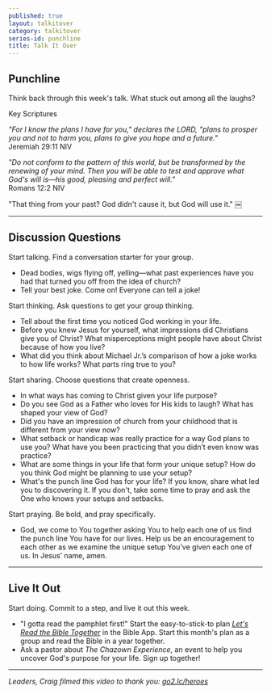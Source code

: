 ```yaml
---
published: true
layout: talkitover
category: talkitover
series-id: punchline
title: Talk It Over
---
```


## Punchline

<p class="lead">Think back through this week's talk. What stuck out among all the laughs?</p> 

Key Scriptures

_"For I know the plans I have for you," declares the LORD, "plans to prosper you and not to harm you, plans to give you hope and a future."_  
Jeremiah 29:11 NIV

_"Do not conform to the pattern of this world, but be transformed by the renewing of your mind. Then you will be able to test and approve what God's will is—his good, pleasing and perfect will."_  
Romans 12:2 NIV

"That thing from your past? God didn't cause it, but God will use it."
￼
* * *

## Discussion Questions
<p class="lead">Start talking. Find a conversation starter for your group.</p> 

* Dead bodies, wigs flying off, yelling—what past experiences have you had that turned you off from the idea of church?
* Tell your best joke. Come on! Everyone can tell a joke!

<p class="lead">Start thinking. Ask questions to get your group thinking.</p> 

* Tell about the first time you noticed God working in your life.
* Before you knew Jesus for yourself, what impressions did Christians give you of Christ? What misperceptions might people have about Christ because of how you live?
* What did you think about Michael Jr.’s comparison of how a joke works to how life works? What parts ring true to you?

<p class="lead">Start sharing. Choose questions that create openness.</p> 

* In what ways has coming to Christ given your life purpose?
* Do you see God as a Father who loves for His kids to laugh? What has shaped your view of God?
* Did you have an impression of church from your childhood that is different from your view now?
* What setback or handicap was really practice for a way God plans to use you? What have you been practicing that you didn’t even know was practice?
* What are some things in your life that form your unique setup? How do you think God might be planning to use your setup?
* What's the punch line God has for your life? If you know, share what led you to discovering it. If you don't, take some time to pray and ask the One who knows your setups and setbacks.

<p class="lead">Start praying. Be bold, and pray specifically.</p> 

* God, we come to You together asking You to help each one of us find the punch line You have for our lives. Help us be an encouragement to each other as we examine the unique setup You’ve given each one of us. In Jesus’ name, amen.

* * *

## Live It Out
<p class="lead">Start doing. Commit to a step, and live it out this week.</p>

* "I gotta read the pamphlet first!" Start the easy-to-stick-to plan [_Let's Read the Bible Together_](https://www.bible.com/reading-plans/1079-lets-read-the-bible-together-part-eleven) in the Bible App. Start this month's plan as a group and read the Bible in a year together.
* Ask a pastor about _The Chazown Experience_, an event to help you uncover God's purpose for your life. Sign up together!

* * *

_Leaders, Craig filmed this video to thank you: [go2.lc/heroes](http://leaders.lifechurch.tv/you-are-the-heroes/)_
